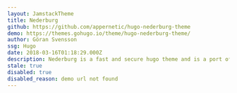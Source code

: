```yaml
---
layout: JamstackTheme
title: Nederburg
github: https://github.com/appernetic/hugo-nederburg-theme
demo: https://themes.gohugo.io/theme/hugo-nederburg-theme/
author: Göran Svensson
ssg: Hugo
date: 2018-03-16T01:18:29.000Z
description: Nederburg is a fast and secure hugo theme and is a port of the Tracks WP theme
stale: true
disabled: true
disabled_reason: demo url not found
---
```


